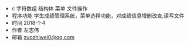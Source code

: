 - c   字符数组    结构体    菜单   文件操作
- 程序功能    学生成绩管理系统，菜单选择功能，对成绩信息增删改查,读写文件
- 时间        2018-1-4
- 作者        左志伟
- 邮箱        zuozhiwei0@qq.com